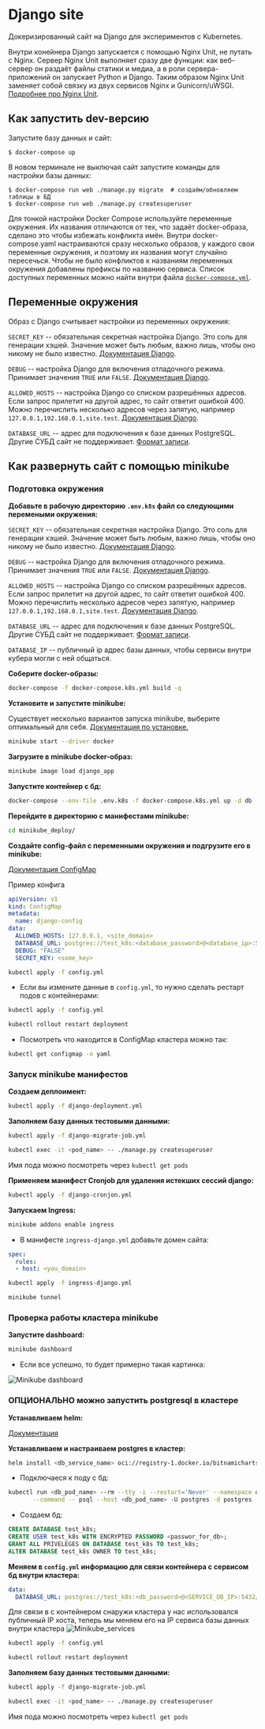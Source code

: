 # Django site

Докеризированный сайт на Django для экспериментов с Kubernetes.

Внутри конейнера Django запускается с помощью Nginx Unit, не путать с Nginx. Сервер Nginx Unit выполняет сразу две функции: как веб-сервер он раздаёт файлы статики и медиа, а в роли сервера-приложений он запускает Python и Django. Таким образом Nginx Unit заменяет собой связку из двух сервисов Nginx и Gunicorn/uWSGI. [Подробнее про Nginx Unit](https://unit.nginx.org/).

## Как запустить dev-версию

Запустите базу данных и сайт:

```shell-session
$ docker-compose up
```

В новом терминале не выключая сайт запустите команды для настройки базы данных:

```shell-session
$ docker-compose run web ./manage.py migrate  # создаём/обновляем таблицы в БД
$ docker-compose run web ./manage.py createsuperuser
```

Для тонкой настройки Docker Compose используйте переменные окружения. Их названия отличаются от тех, что задаёт docker-образа, сделано это чтобы избежать конфликта имён. Внутри docker-compose.yaml настраиваются сразу несколько образов, у каждого свои переменные окружения, и поэтому их названия могут случайно пересечься. Чтобы не было конфликтов к названиям переменных окружения добавлены префиксы по названию сервиса. Список доступных переменных можно найти внутри файла [`docker-compose.yml`](./docker-compose.yml).

## Переменные окружения

Образ с Django считывает настройки из переменных окружения:

`SECRET_KEY` -- обязательная секретная настройка Django. Это соль для генерации хэшей. Значение может быть любым, важно лишь, чтобы оно никому не было известно. [Документация Django](https://docs.djangoproject.com/en/3.2/ref/settings/#secret-key).

`DEBUG` -- настройка Django для включения отладочного режима. Принимает значения `TRUE` или `FALSE`. [Документация Django](https://docs.djangoproject.com/en/3.2/ref/settings/#std:setting-DEBUG).

`ALLOWED_HOSTS` -- настройка Django со списком разрешённых адресов. Если запрос прилетит на другой адрес, то сайт ответит ошибкой 400. Можно перечислить несколько адресов через запятую, например `127.0.0.1,192.168.0.1,site.test`. [Документация Django](https://docs.djangoproject.com/en/3.2/ref/settings/#allowed-hosts).

`DATABASE_URL` -- адрес для подключения к базе данных PostgreSQL. Другие СУБД сайт не поддерживает. [Формат записи](https://github.com/jacobian/dj-database-url#url-schema).

## Как развернуть сайт с помощью minikube 

### Подготовка окружения

**Добавьте в рабочую директорию `.env.k8s` файл со следующими перемеными окружения:**

`SECRET_KEY` -- обязательная секретная настройка Django. Это соль для генерации хэшей. Значение может быть любым, важно лишь, чтобы оно никому не было известно. [Документация Django](https://docs.djangoproject.com/en/3.2/ref/settings/#secret-key).

`DEBUG` -- настройка Django для включения отладочного режима. Принимает значения `TRUE` или `FALSE`. [Документация Django](https://docs.djangoproject.com/en/3.2/ref/settings/#std:setting-DEBUG).

`ALLOWED_HOSTS` -- настройка Django со списком разрешённых адресов. Если запрос прилетит на другой адрес, то сайт ответит ошибкой 400. Можно перечислить несколько адресов через запятую, например `127.0.0.1,192.168.0.1,site.test`. [Документация Django](https://docs.djangoproject.com/en/3.2/ref/settings/#allowed-hosts).

`DATABASE_URL` -- адрес для подключения к базе данных PostgreSQL. Другие СУБД сайт не поддерживает. [Формат записи](https://github.com/jacobian/dj-database-url#url-schema).

`DATABASE_IP` -- публичный ip адрес базы данных, чтобы сервисы внутри кубера могли с ней общаться.

**Соберите docker-образы:**

```sh 
docker-compose -f docker-compose.k8s.yml build -q 
```

**Установите и запустите minikube:** 

Существует несколько вариантов запуска minikube, выберите оптимальный для себя. [Документация по установке.](https://minikube.sigs.k8s.io/docs/start/)  

```sh 
minikube start --driver docker
```

**Загрузите в minikube docker-образ:** 

```sh 
minikube image load django_app 
```

**Запустите контейнер с бд:**

```sh 
docker-compose --env-file .env.k8s -f docker-compose.k8s.yml up -d db 
```

**Перейдите в директорию с манифестами minikube:**

```sh 
cd minikube_deploy/
```

**Создайте config-файл с переменными окружения и подгрузите его в minikube:**

[Документация ConfigMap](https://kubernetes.io/docs/tasks/configure-pod-container/configure-pod-configmap/)

Пример конфига

```yaml 
apiVersion: v1
kind: ConfigMap
metadata:
  name: django-config
data:
  ALLOWED_HOSTS: 127.0.0.1, <site_domain> 
  DATABASE_URL: postgres://test_k8s:<database_password>@<database_ip>:5432 /test_k8s
  DEBUG: "FALSE"
  SECRET_KEY: <some_key> 
```

```sh 
kubectl apply -f config.yml
```

- Если вы измените данные в `config.yml`, то нужно сделать рестарт подов с контейнерами: 

```sh 
kubectl apply -f config.yml
```
 
```sh 
kubectl rollout restart deployment
```

- Посмотреть что находится в ConfigMap кластера можно так:

```sh 
kubectl get configmap -o yaml
```

### Запуск minikube манифестов

**Создаем деплоимент:** 

```sh 
kubectl apply -f django-deployment.yml
```

**Заполняем базу данных тестовыми данными:**

```sh 
kubectl apply -f django-migrate-job.yml
```

```sh 
kubectl exec -it <pod_name> -- ./manage.py createsuperuser
```
Имя пода можно посмотреть через `kubectl get pods`

**Применяем манифест Cronjob для удаления истекших сессий django:** 

```sh 
kubectl apply -f django-cronjon.yml
```

**Запускаем Ingress:**

```sh 
minikube addons enable ingress
```

- В манифесте `ingress-django.yml` добавьте домен сайта: 

```yaml 
spec:
  rules:
  - host: <you_domain>
```

```sh 
kubectl apply -f ingress-django.yml
```

```sh 
minikube tunnel
```

### Проверка работы кластера minikube

**Запустите dashboard:**

```sh 
minikube dashboard
```

- Если все успешно, то будет примерно такая картинка:

![Minikube dashboard](./images/minikube_screen.png)


### ОПЦИОНАЛЬНО можно запустить postgresql в кластере

**Устанавливаем helm:**

[Документация](https://helm.sh/docs/intro/install/)
 
**Устанавливаем и настраиваем postgres в кластер:** 
 
 ```sh 
 helm install <db_service_name> oci://registry-1.docker.io/bitnamicharts/postgresql
 ```

- Подключаеся к поду с бд:

```sh 
kubectl run <db_pod_name> --rm --tty -i --restart='Never' --namespace default --image docker.io/bitnami/postgresql:16.1.0-debian-11-r4 --env="PGPASSWORD=$POSTGRES_PASSWORD" \
       --command -- psql --host <db_pod_name> -U postgres -d postgres -p 5432
 ```

 - Создаем бд:

```sql 
CREATE DATABASE test_k8s;
CREATE USER test_k8s WITH ENCRYPTED PASSWORD <passwor_for_db>;
GRANT ALL PRIVELEGES ON DATABASE test_k8s TO test_k8s;
ALTER DATABASE test_k8s OWNER TO test_k8s;
```

**Меняем в `config.yml` информацию для связи контейнера с сервисом бд внутри кластера:**

```yaml
data:
  DATABASE_URL: postgres://test_k8s:<db_password>@<SERVICE_DB_IP>:5432/test_k8s
```
Для связи в с контейнером снаружи кластера у нас использовался публичный IP хоста, теперь мы меняем его на IP сервиса базы данных внутри кластера
![Minikube_services](./images/minikube_services.png)
 
```sh 
kubectl apply -f config.yml
```
 
```sh 
kubectl rollout restart deployment
```

**Заполняем базу данных тестовыми данными:**

```sh 
kubectl apply -f django-migrate-job.yml
```

```sh 
kubectl exec -it <pod_name> -- ./manage.py createsuperuser
```
Имя пода можно посмотреть через `kubectl get pods`


 
